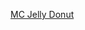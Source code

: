---
layout: post
wordpress_id: 38
wordpress_url: http://noesbueno.com/archives/38
date: '2005-12-12 17:53:50 -0600'
date_gmt: '2005-12-12 22:53:50 -0600'
body: |
  <p><a href="http://illbilly.com/Videos/Jelly_D/Jelly_D.mov">MC Jelly Donut</a></p>
---